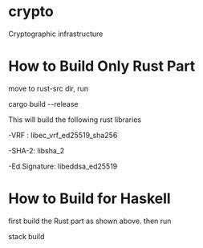 # crypto

Cryptographic infrastructure 

# How to Build Only Rust Part

move to rust-src dir, run

cargo build --release

This will build the following rust libraries

-VRF : libec_vrf_ed25519_sha256

-SHA-2: libsha_2

-Ed Signature: libeddsa_ed25519

# How to Build for Haskell

first build the Rust part as shown above. then run

stack build